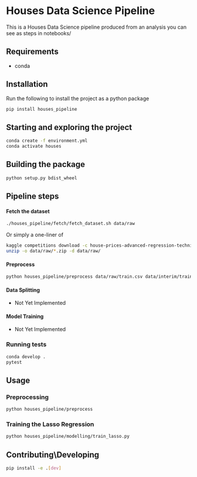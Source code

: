 # Houses Data Science Pipeline

This is a Houses Data Science pipeline produced from an analysis you can see as
steps in notebooks/


## Requirements

* conda

## Installation

Run the following to install the project as a python package

```bash
pip install houses_pipeline
```

## Starting and exploring the project

```bash
conda create -f environment.yml
conda activate houses
```

## Building the package

```bash
python setup.py bdist_wheel
```


## Pipeline steps

#### Fetch the dataset

```bash
./houses_pipeline/fetch/fetch_dataset.sh data/raw
```

Or simply a one-liner of

```bash
kaggle competitions download -c house-prices-advanced-regression-techniques -p data/raw ;
unzip -o data/raw/*.zip -d data/raw/
```

#### Preprocess

```bash
python houses_pipeline/preprocess data/raw/train.csv data/interim/train.csv
```


#### Data Splitting

* Not Yet Implemented

#### Model Training
* Not Yet Implemented


### Running tests

```bash
conda develop .
pytest
```

## Usage

### Preprocessing

```bash
python houses_pipeline/preprocess
```

### Training the Lasso Regression

```bash
python houses_pipeline/modelling/train_lasso.py
```



## Contributing\Developing

```bash
pip install -e .[dev]
```

